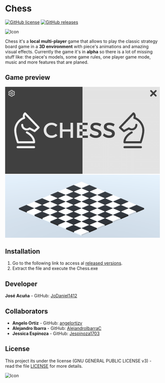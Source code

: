 # **Chess**

<a href="https://github.com/JoDaniel1412/Chess/blob/master/LICENSE"><img alt="GitHub license" src="https://img.shields.io/badge/license-GPL--3.0-green.svg"></a>
<a href="https://github.com/JoDaniel1412/Chess/releases"><img alt="GitHub releases" src="https://img.shields.io/badge/release-v0.1_alpha-green.svg"></a>

<img alt="Icon" class="center" width="100" height="100" src="https://github.com/JoDaniel1412/Chess/tree/release/Doc/Logo.png">

Chess it's a **local multi-player** game that allows to play the classic strategy board game
in a **3D environment** with piece's animations and amazing visual effects.
Currently the game it's in **alpha** so there is a lot of missing stuff like: the piece's models, 
some game rules, one player game mode, music and more features that are planed.
 
 ## Game preview
![Menu](Doc/MainScene.png) 
![Game](Doc/Game.GIF)

## Installation
1. Go to the following link to access al [released versions](https://github.com/JoDaniel1412/Chess/releases).
2. Extract the file and execute the Chess.exe

## Developer
**José Acuña** - GitHub: [JoDaniel1412](https://github.com/JoDaniel1412)

## Collaborators
* **Angelo Ortiz** - GitHub: [angelortizv](https://github.com/angelortizv)
* **Alejandro Ibarra** - GitHub: [AlejandroIbarraC](https://github.com/AlejandroIbarraC)
* **Jessica Espinoza** - GitHub: [Jespinoza1703](https://github.com/Jespinoza1703)

## License

This project its under the license (GNU GENERAL PUBLIC LICENSE v3) - read the file 
[LICENSE](LICENSE.md) for more details.

<img alt="Icon" class="center" width="100" height="100" src="https://github.com/JoDaniel1412/Chess/tree/release/Doc/Icon.png">
